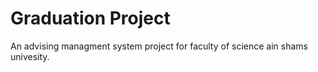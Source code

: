 # Graduation Project

An advising managment system project for faculty of science ain shams univesity.


